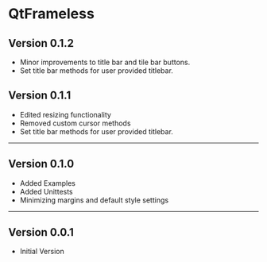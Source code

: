 # QtFrameless

## Version 0.1.2

-   Minor improvements to title bar and tile bar buttons.
-   Set title bar methods for user provided titlebar.

## Version 0.1.1

-   Edited resizing functionality
-   Removed custom cursor methods
-   Set title bar methods for user provided titlebar.

---------------------------

## Version 0.1.0

-   Added Examples
-   Added Unittests
-   Minimizing margins and default style settings

----------------------------

## Version 0.0.1

-   Initial Version
